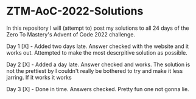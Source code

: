 # ZTM-AoC-2022-Solutions

In this repository I will (attempt to) post my solutions to all 24 days of the Zero To Mastery's Advent of Code 2022 challenge.

Day 1 [X] - Added two days late. Answer checked with the website and it works out. Attempted to make the most descrpitive solution as possible.

Day 2 [X] - Added a day late. Answer checked and works. The solution is not the prettiest by I couldn't really be bothered to try and make it less jarring. If it works it works

Day 3 [X] - Done in time. Answers checked. Pretty fun one not gonna lie.
